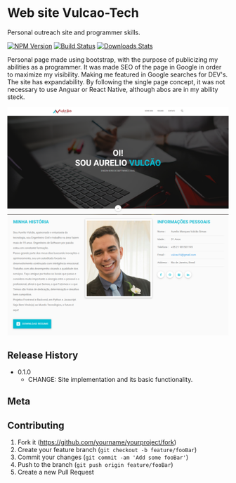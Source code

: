 # Web site Vulcao-Tech
Personal outreach site and programmer skills.

[![NPM Version][npm-image]][npm-url]
[![Build Status][travis-image]][travis-url]
[![Downloads Stats][npm-downloads]][npm-url]

Personal page made using bootstrap, with the purpose of publicizing my abilities as a programmer.
It was made SEO of the page in Google in order to maximize my visibility. Making me featured in Google searches for DEV's.
The site has expandability. By following the single page concept, it was not necessary to use Anguar or React Native, although abos are in my ability steck.

![](header.png)
![](header01.png)



## Release History

* 0.1.0
    * CHANGE: Site implementation and its basic functionality.


## Meta

<!-- Your Name – [@YourTwitter](https://twitter.com/dbader_org) – YourEmail@example.com

Distributed under the XYZ license. See ``LICENSE`` for more information.

[https://github.com/yourname/github-link](https://github.com/dbader/) -->

## Contributing

1. Fork it (<https://github.com/yourname/yourproject/fork>)
2. Create your feature branch (`git checkout -b feature/fooBar`)
3. Commit your changes (`git commit -am 'Add some fooBar'`)
4. Push to the branch (`git push origin feature/fooBar`)
5. Create a new Pull Request

<!-- Markdown link & img dfn's -->
[npm-image]: https://img.shields.io/npm/v/datadog-metrics.svg?style=flat-square
[npm-url]: https://npmjs.org/package/datadog-metrics
[npm-downloads]: https://img.shields.io/npm/dm/datadog-metrics.svg?style=flat-square
[travis-image]: https://img.shields.io/travis/dbader/node-datadog-metrics/master.svg?style=flat-square
[travis-url]: https://travis-ci.org/dbader/node-datadog-metrics
[wiki]: https://github.com/yourname/yourproject/wiki
